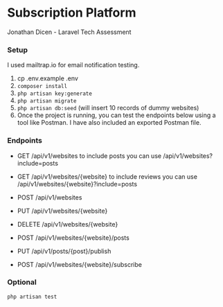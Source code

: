 # Subscription Platform

Jonathan Dicen - Laravel Tech Assessment

### Setup

I used mailtrap.io for email notification testing.

1. cp .env.example .env
2. ``` composer install ```
3. ``` php artisan key:generate ```
4. ``` php artisan migrate ```
5. ``` php artisan db:seed ``` (will insert 10 records of dummy websites)
6. Once the project is running, you can test the endpoints below using a tool like Postman. I have also included an exported Postman file.

### Endpoints
- GET /api/v1/websites to include posts you can use /api/v1/websites?include=posts
- GET /api/v1/websites/{website} to include reviews you can use /api/v1/websites/{website}?include=posts
- POST /api/v1/websites
- PUT /api/v1/websites/{website}
- DELETE /api/v1/websites/{website}

- POST /api/v1/websites/{website}/posts
- PUT /api/v1/posts/{post}/publish

- POST /api/v1/websites/{website}/subscribe

### Optional
``` php artisan test ```
